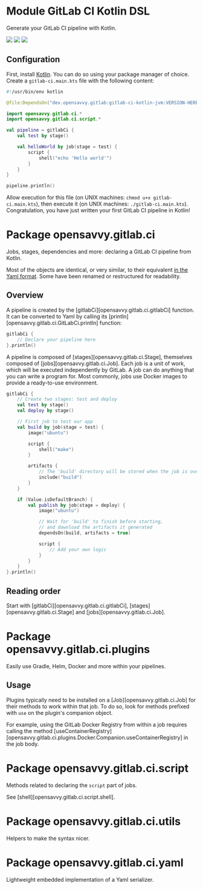 # Module GitLab CI Kotlin DSL

Generate your GitLab CI pipeline with Kotlin.

<a href="https://search.maven.org/search?q=opensavvy%20gitlab-ci-kotlin"><img src="https://img.shields.io/maven-central/v/dev.opensavvy.gitlab/gitlab-ci-kotlin.svg?label=Maven%20Central"></a>
<a href="https://opensavvy.dev/open-source/stability.html"><img src="https://badgen.net/static/Stability/beta/purple"></a>
<a href="https://javadoc.io/doc/dev.opensavvy.gitlab/gitlab-ci-kotlin"><img src="https://badgen.net/static/Other%20versions/javadoc.io/blue"></a>

## Configuration

First, install [Kotlin](https://kotlinlang.org/). You can do so using your package manager of choice.
Create a `gitlab-ci.main.kts` file with the following content:

```kotlin
#!/usr/bin/env kotlin

@file:DependsOn("dev.opensavvy.gitlab:gitlab-ci-kotlin-jvm:VERSION-HERE") // See https://gitlab.com/opensavvy/automation/gitlab-ci.kt/-/releases

import opensavvy.gitlab.ci.*
import opensavvy.gitlab.ci.script.*

val pipeline = gitlabCi {
	val test by stage()

	val helloWorld by job(stage = test) {
		script {
			shell("echo 'Hello world'")
		}
	}
}

pipeline.println()
```

Allow execution for this file (on UNIX machines: `chmod u+x gitlab-ci.main.kts`), then execute it (on UNIX machines: `./gitlab-ci.main.kts`). Congratulation, you have just written your first GitLab CI pipeline in Kotlin!

# Package opensavvy.gitlab.ci

Jobs, stages, dependencies and more: declaring a GitLab CI pipeline from Kotlin.

Most of the objects are identical, or very similar, to their equivalent [in the Yaml format](https://docs.gitlab.com/ee/ci/yaml/).
Some have been renamed or restructured for readability.

## Overview

A pipeline is created by the [gitlabCi][opensavvy.gitlab.ci.gitlabCi] function.
It can be converted to Yaml by calling its [println][opensavvy.gitlab.ci.GitLabCi.println] function:

```kotlin
gitlabCi {
	// Declare your pipeline here
}.println()
```

A pipeline is composed of [stages][opensavvy.gitlab.ci.Stage], themselves composed of [jobs][opensavvy.gitlab.ci.Job].
Each job is a unit of work, which will be executed independently by GitLab.
A job can do anything that you can write a program for.
Most commonly, jobs use Docker images to provide a ready-to-use environment.

```kotlin
gitlabCi {
	// Create two stages: test and deploy
	val test by stage()
	val deploy by stage()

	// First job to test our app
	val build by job(stage = test) {
		image("ubuntu")

		script {
			shell("make")
		}

		artifacts {
			// The 'build' directory will be stored when the job is over
			include("build")
		}
	}

	if (Value.isDefaultBranch) {
		val publish by job(stage = deploy) {
			image("ubuntu")

			// Wait for 'build' to finish before starting,
			// and download the artifacts it generated
			dependsOn(build, artifacts = true)

			script {
				// Add your own logic
			}
		}
	}
}.println()
```

## Reading order

Start with [gitlabCi][opensavvy.gitlab.ci.gitlabCi], [stages][opensavvy.gitlab.ci.Stage] and [jobs][opensavvy.gitlab.ci.Job].

# Package opensavvy.gitlab.ci.plugins

Easily use Gradle, Helm, Docker and more within your pipelines.

## Usage

Plugins typically need to be installed on a [Job][opensavvy.gitlab.ci.Job] for their methods to work within that job. To do so, look for methods prefixed with `use` on the plugin's companion object.

For example, using the GitLab Docker Registry from within a job requires calling the method [useContainerRegistry][opensavvy.gitlab.ci.plugins.Docker.Companion.useContainerRegistry] in the job body.

# Package opensavvy.gitlab.ci.script

Methods related to declaring the `script` part of jobs.

See [shell][opensavvy.gitlab.ci.script.shell].

# Package opensavvy.gitlab.ci.utils

Helpers to make the syntax nicer.

# Package opensavvy.gitlab.ci.yaml

Lightweight embedded implementation of a Yaml serializer.
